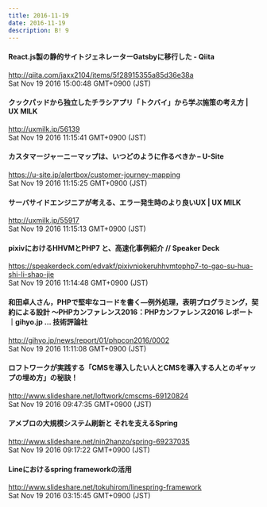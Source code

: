 ```yaml
---
title: 2016-11-19
date: 2016-11-19
description: B! 9
---
```


#### React.js製の静的サイトジェネレーターGatsbyに移行した - Qiita
http://qiita.com/jaxx2104/items/5f28915355a85d36e38a<br>
Sat Nov 19 2016 15:00:48 GMT+0900 (JST)<br>


#### クックパッドから独立したチラシアプリ「トクバイ」から学ぶ施策の考え方 | UX MILK
http://uxmilk.jp/56139<br>
Sat Nov 19 2016 11:15:41 GMT+0900 (JST)<br>


#### カスタマージャーニーマップは、いつどのように作るべきか – U-Site
https://u-site.jp/alertbox/customer-journey-mapping<br>
Sat Nov 19 2016 11:15:25 GMT+0900 (JST)<br>


#### サーバサイドエンジニアが考える、エラー発生時のより良いUX | UX MILK
http://uxmilk.jp/55917<br>
Sat Nov 19 2016 11:15:13 GMT+0900 (JST)<br>


#### pixivにおけるHHVMとPHP7 と、高速化事例紹介 // Speaker Deck
https://speakerdeck.com/edvakf/pixivniokeruhhvmtophp7-to-gao-su-hua-shi-li-shao-jie<br>
Sat Nov 19 2016 11:14:48 GMT+0900 (JST)<br>


#### 和田卓人さん，PHPで堅牢なコードを書く—例外処理，表明プログラミング，契約による設計 〜PHPカンファレンス2016：PHPカンファレンス2016 レポート｜gihyo.jp … 技術評論社
http://gihyo.jp/news/report/01/phpcon2016/0002<br>
Sat Nov 19 2016 11:11:08 GMT+0900 (JST)<br>


#### ロフトワークが実践する「CMSを導入したい人とCMSを導入する人とのギャップの埋め方」の秘訣！
http://www.slideshare.net/loftwork/cmscms-69120824<br>
Sat Nov 19 2016 09:47:35 GMT+0900 (JST)<br>


#### アメブロの大規模システム刷新と それを支えるSpring
http://www.slideshare.net/nin2hanzo/spring-69237035<br>
Sat Nov 19 2016 09:17:22 GMT+0900 (JST)<br>


#### Lineにおけるspring frameworkの活用
http://www.slideshare.net/tokuhirom/linespring-framework<br>
Sat Nov 19 2016 03:15:45 GMT+0900 (JST)<br>


